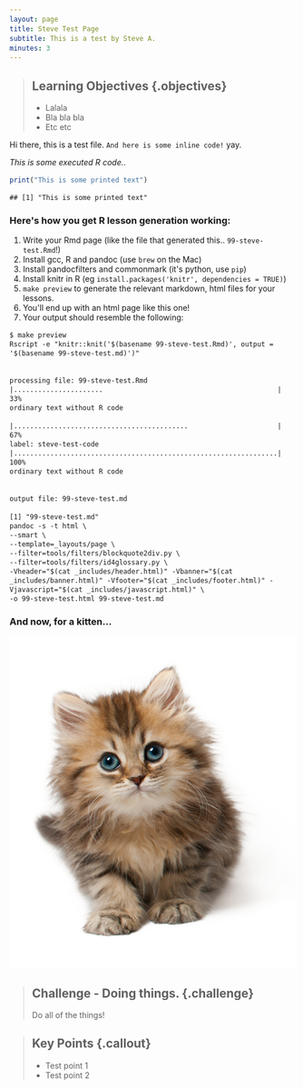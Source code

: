 ```yaml
---
layout: page
title: Steve Test Page
subtitle: This is a test by Steve A.
minutes: 3
---
```


> ## Learning Objectives {.objectives}
> * Lalala
> * Bla bla bla
> * Etc etc

Hi there, this is a test file. `And here is some inline code!` yay.

*This is some executed R code..*


```r
print("This is some printed text")
```

```
## [1] "This is some printed text"
```

### Here's how you get R lesson generation working:

1. Write your Rmd page (like the file that generated this.. `99-steve-test.Rmd`!)
2. Install gcc, R and pandoc (use `brew` on the Mac)
3. Install pandocfilters and commonmark (it's python, use `pip`)
4. Install knitr in R (eg `install.packages('knitr', dependencies = TRUE)`)
5. `make preview` to generate the relevant markdown, html files for your lessons.
6. You'll end up with an html page like this one!
7. Your output should resemble the following:

```
$ make preview
Rscript -e "knitr::knit('$(basename 99-steve-test.Rmd)', output = '$(basename 99-steve-test.md)')"


processing file: 99-steve-test.Rmd
|......................                                           |  33%
ordinary text without R code

|...........................................                      |  67%
label: steve-test-code
|.................................................................| 100%
ordinary text without R code


output file: 99-steve-test.md

[1] "99-steve-test.md"
pandoc -s -t html \
--smart \
--template=_layouts/page \
--filter=tools/filters/blockquote2div.py \
--filter=tools/filters/id4glossary.py \
-Vheader="$(cat _includes/header.html)" -Vbanner="$(cat _includes/banner.html)" -Vfooter="$(cat _includes/footer.html)" -Vjavascript="$(cat _includes/javascript.html)" \
-o 99-steve-test.html 99-steve-test.md
```

### And now, for a kitten...
<img src="fig/kitten.png" alt="A Kitten" />

> ## Challenge - Doing things. {.challenge}
>
> Do all of the things!

> ## Key Points {.callout}
>
> * Test point 1
> * Test point 2
